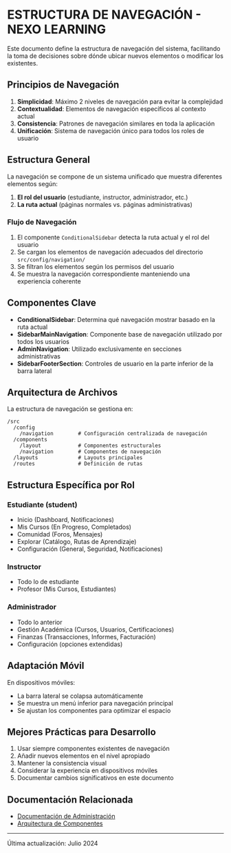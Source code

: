 
# ESTRUCTURA DE NAVEGACIÓN - NEXO LEARNING

Este documento define la estructura de navegación del sistema, facilitando la toma de decisiones sobre dónde ubicar nuevos elementos o modificar los existentes.

## Principios de Navegación

1. **Simplicidad**: Máximo 2 niveles de navegación para evitar la complejidad
2. **Contextualidad**: Elementos de navegación específicos al contexto actual
3. **Consistencia**: Patrones de navegación similares en toda la aplicación
4. **Unificación**: Sistema de navegación único para todos los roles de usuario

## Estructura General

La navegación se compone de un sistema unificado que muestra diferentes elementos según:
1. **El rol del usuario** (estudiante, instructor, administrador, etc.)
2. **La ruta actual** (páginas normales vs. páginas administrativas)

### Flujo de Navegación

1. El componente `ConditionalSidebar` detecta la ruta actual y el rol del usuario
2. Se cargan los elementos de navegación adecuados del directorio `src/config/navigation/`
3. Se filtran los elementos según los permisos del usuario
4. Se muestra la navegación correspondiente manteniendo una experiencia coherente

## Componentes Clave

- **ConditionalSidebar**: Determina qué navegación mostrar basado en la ruta actual
- **SidebarMainNavigation**: Componente base de navegación utilizado por todos los usuarios
- **AdminNavigation**: Utilizado exclusivamente en secciones administrativas
- **SidebarFooterSection**: Controles de usuario en la parte inferior de la barra lateral

## Arquitectura de Archivos

La estructura de navegación se gestiona en:

```
/src
  /config
    /navigation        # Configuración centralizada de navegación
  /components
    /layout            # Componentes estructurales
    /navigation        # Componentes de navegación
  /layouts             # Layouts principales
  /routes              # Definición de rutas
```

## Estructura Específica por Rol

### Estudiante (student)
- Inicio (Dashboard, Notificaciones)
- Mis Cursos (En Progreso, Completados)
- Comunidad (Foros, Mensajes)
- Explorar (Catálogo, Rutas de Aprendizaje)
- Configuración (General, Seguridad, Notificaciones)

### Instructor
- Todo lo de estudiante
- Profesor (Mis Cursos, Estudiantes)

### Administrador
- Todo lo anterior
- Gestión Académica (Cursos, Usuarios, Certificaciones)
- Finanzas (Transacciones, Informes, Facturación)
- Configuración (opciones extendidas)

## Adaptación Móvil

En dispositivos móviles:
- La barra lateral se colapsa automáticamente
- Se muestra un menú inferior para navegación principal
- Se ajustan los componentes para optimizar el espacio

## Mejores Prácticas para Desarrollo

1. Usar siempre componentes existentes de navegación
2. Añadir nuevos elementos en el nivel apropiado
3. Mantener la consistencia visual
4. Considerar la experiencia en dispositivos móviles
5. Documentar cambios significativos en este documento

## Documentación Relacionada

- [Documentación de Administración](./admin/ADMINISTRACION.md)
- [Arquitectura de Componentes](./architecture/components.md)

---

Última actualización: Julio 2024
